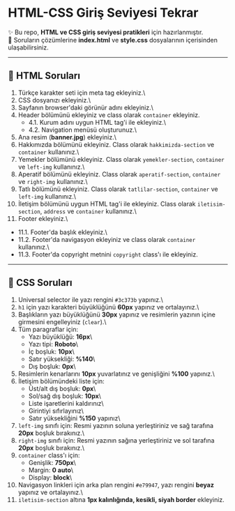 # HTML-CSS Giriş Seviyesi Tekrar

✨ Bu repo, **HTML ve CSS giriş seviyesi pratikleri** için
hazırlanmıştır.\
📂 Soruların çözümlerine **index.html** ve **style.css** dosyalarının
içerisinden ulaşabilirsiniz.

------------------------------------------------------------------------

## 📌 HTML Soruları

1.  Türkçe karakter seti için meta tag ekleyiniz.\
2.  CSS dosyanızı ekleyiniz.\
3.  Sayfanın browser'daki görünür adını ekleyiniz.\
4.  Header bölümünü ekleyiniz ve class olarak `container` ekleyiniz.
    -   4.1. Kurum adını uygun HTML tag'i ile ekleyiniz.\
    -   4.2. Navigation menüsü oluşturunuz.\
5.  Ana resim (**banner.jpg**) ekleyiniz.\
6.  Hakkımızda bölümünü ekleyiniz. Class olarak `hakkimizda-section` ve
    `container` kullanınız.\
7.  Yemekler bölümünü ekleyiniz. Class olarak `yemekler-section`,
    `container` ve `left-img` kullanınız.\
8.  Aperatif bölümünü ekleyiniz. Class olarak `aperatif-section`,
    `container` ve `right-img` kullanınız.\
9.  Tatlı bölümünü ekleyiniz. Class olarak `tatlilar-section`,
    `container` ve `left-img` kullanınız.\
10. İletişim bölümünü uygun HTML tag'i ile ekleyiniz. Class olarak
    `iletisim-section`, `address` ve `container` kullanınız.\
11. Footer ekleyiniz.\

-   11.1. Footer'da başlık ekleyiniz.\
-   11.2. Footer'da navigasyon ekleyiniz ve class olarak `container`
    kullanınız.\
-   11.3. Footer'da copyright metnini `copyright` class'ı ile ekleyiniz.

------------------------------------------------------------------------

## 🎨 CSS Soruları

1.  Universal selector ile yazı rengini `#3c373b` yapınız.\
2.  `h1` için yazı karakteri büyüklüğünü **60px** yapınız ve
    ortalayınız.\
3.  Başlıkların yazı büyüklüğünü **30px** yapınız ve resimlerin yazının
    içine girmesini engelleyiniz (`clear`).\
4.  Tüm paragraflar için:
    -   Yazı büyüklüğü: **16px**\
    -   Yazı tipi: **Roboto**\
    -   İç boşluk: **10px**\
    -   Satır yüksekliği: **%140**\
    -   Dış boşluk: **0px**\
5.  Resimlerin kenarlarını **10px** yuvarlatınız ve genişliğini **%100**
    yapınız.\
6.  İletişim bölümündeki liste için:
    -   Üst/alt dış boşluk: **0px**\
    -   Sol/sağ dış boşluk: **10px**\
    -   Liste işaretlerini kaldırınız\
    -   Girintiyi sıfırlayınız\
    -   Satır yüksekliğini **%150** yapınız\
7.  `left-img` sınıfı için: Resmi yazının soluna yerleştiriniz ve sağ
    tarafına **20px** boşluk bırakınız.\
8.  `right-img` sınıfı için: Resmi yazının sağına yerleştiriniz ve sol
    tarafına **20px** boşluk bırakınız.\
9.  `container` class'ı için:
    -   Genişlik: **750px**\
    -   Margin: **0 auto**\
    -   Display: **block**\
10. Navigasyon linkleri için arka plan rengini `#e79947`, yazı rengini
    **beyaz** yapınız ve ortalayınız.\
11. `iletisim-section` altına **1px kalınlığında, kesikli, siyah
    border** ekleyiniz.
